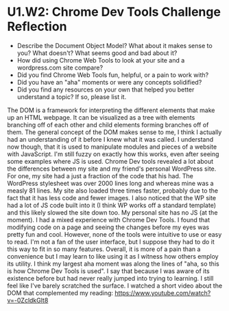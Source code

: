 # U1.W2: Chrome Dev Tools Challenge Reflection

* Describe the Document Object Model? What about it makes sense to you? What doesn't? What seems good and bad about it?
* How did using Chrome Web Tools to look at your site and a wordpress.com site compare?
* Did you find Chrome Web Tools fun, helpful, or a pain to work with?
* Did you have an "aha" moments or were any concepts solidified?
* Did you find any resources on your own that helped you better understand a topic? If so, please list it.

The DOM is a framework for interpreting the different elements that make up an HTML webpage. It can be visualized as a tree with elements branching off of each other and child elements forming branches off of them. The general concept of the DOM makes sense to me, I think I actually had an understanding of it before I knew what it was called. I understand now though, that it is used to manipulate modules and pieces of a website with JavaScript. I'm still fuzzy on exactly how this works, even after seeing some examples where JS is used.
Chrome Dev tools revealed a lot about the differences between my site and my friend's personal WordPress site. For one, my site had a just a fraction of the code that his had. The WordPress stylesheet was over 2000 lines long and whereas mine was a measly 81 lines. My site also loaded three times faster, probably due to the fact that it has less code and fewer images. I also noticed that the WP site had a lot of JS code built into it (I think WP works off a standard template) and this likely slowed the site down too. My personal site has no JS (at the moment).
I had a mixed experience with Chrome Dev Tools. I found that modifying code on a page and seeing the changes before my eyes was pretty fun and cool. However, none of the tools were intuitive to use or easy to read. I'm not a fan of the user interface, but I suppose they had to do it this way to fit in so many features. Overall, it is more of a pain than a convenience but I may learn to like using it as I witness how others employ its utility.
I think my largest aha moment was along the lines of "aha, so this is how Chrome Dev Tools is used". I say that because I was aware of its existence before but had never really jumped into trying to learning. I still feel like I've barely scratched the surface.
I watched a short video about the DOM that complemented my reading: https://www.youtube.com/watch?v=-0ZcldkGlt8